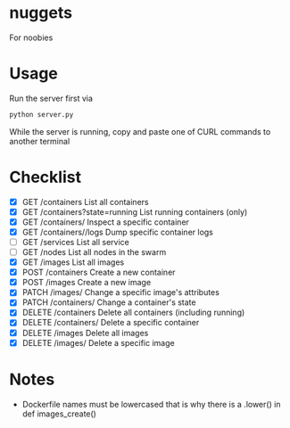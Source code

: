 # nuggets
For noobies

# Usage
Run the server first via
```bash
python server.py
```

While the server is running, copy and paste one of CURL commands to another
terminal

# Checklist
* [x] GET /containers                     	  List all containers
* [x] GET /containers?state=running       	  List running containers (only)
* [x] GET /containers/<id>	                  Inspect a specific container
* [x] GET /containers/<id>/logs	              Dump specific container logs
* [ ] GET /services		            	          List all service
* [ ] GET /nodes		            	            List all nodes in the swarm
* [x] GET /images		            	            List all images
* [x] POST /containers		            	      Create a new container
* [x] POST /images		            	          Create a new image
* [x] PATCH /images/<id>		            	    Change a specific image's attributes
* [x] PATCH /containers/<id>              	  Change a container's state
* [x] DELETE /containers                  	  Delete all containers (including running)
* [x] DELETE /containers/<id> 	              Delete a specific container
* [x] DELETE /images                      	  Delete all images
* [x] DELETE /images/<id>		                  Delete a specific image

# Notes
- Dockerfile names must be lowercased that is why there is a .lower() in def images_create()
